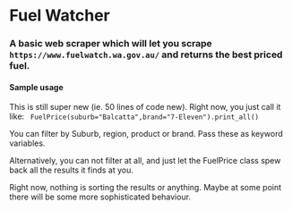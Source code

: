 # Fuel Watcher
### A basic web scraper which will let you scrape ```https://www.fuelwatch.wa.gov.au/``` and returns the best priced fuel.

#### Sample usage   
This is still super new (ie. 50 lines of code new). Right now, you just call it like:
``` FuelPrice(suburb="Balcatta",brand="7-Eleven").print_all()```

You can filter by Suburb, region, product or brand. Pass these as keyword variables.

Alternatively, you can not filter at all, and just let the FuelPrice class spew back all the results it finds at you.

Right now, nothing is sorting the results or anything. Maybe at some point there will be some more sophisticated behaviour.